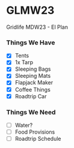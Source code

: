 # GLMW23
Gridlife MDW23 - El Plan

### Things We Have
- [X] Tents
- [X] 1x Tarp
- [X] Sleeping Bags
- [X] Sleeping Mats
- [X] Flapjack Maker
- [X] Coffee Things
- [X] Roadtrip Car

### Things We Need
- [ ] Water?
- [ ] Food Provisions
- [ ] Roadtrip Schedule
